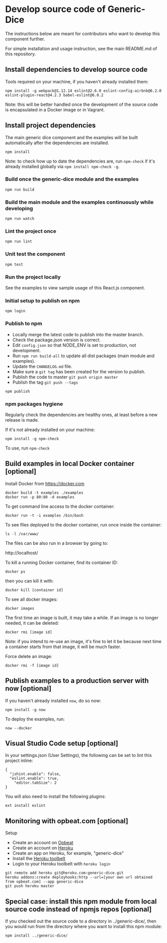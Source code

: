 # Develop source code of Generic-Dice

The instructions below are meant for contributors who want to develop this component further.

For simple installation and usage instruction, see the main README.md of this repository.

## Install dependencies to develop source code

Tools required on your machine, if you haven't already installed them:

```
npm install -g webpack@1.12.14 eslint@2.6.0 eslint-config-airbnb@6.2.0 eslint-plugin-react@4.2.3 babel-eslint@6.0.2
```

Note: this will be better handled once the development of the source code is encapsulated in a Docker image or in Vagrant.

## Install project dependencies

The main generic dice component and the examples will be built automatically after the dependencies are installed.

```
npm install
```

Note: to check how up to date the dependencies are, run `npm-check` if it's already installed globally via `npm install npm-check -g`.

### Build once the generic-dice module and the examples

```
npm run build
```

### Build the main module and the examples continuously while developing

```
npm run watch
```

### Lint the project once

```
npm run lint
```

### Unit test the component

```
npm test
```

### Run the project locally

See the examples to view sample usage of this React.js component.

### Initial setup to publish on npm

```
npm login
```

### Publish to npm

- Locally merge the latest code to publish into the master branch.
- Check the package.json version is correct.
- Edit `config.json` so that NODE_ENV is set to production, not development.
- Run `npm run build-all` to update all dist packages (main module and examples).
- Update the `CHANGELOG.md` file.
- Make sure a `git tag` has been created for the version to publish.
- Publish the code to master `git push origin master`
- Publish the tag `git push --tags`

```
npm publish
```

### npm packages hygiene

Regularly check the dependencies are healthy ones, at least before a new release is made.

If it's not already installed on your machine:

```
npm install -g npm-check
```

To use, run `npm-check`


## Build examples in local Docker container [optional]

Install Docker from https://docker.com

```
docker build -t examples ./examples
docker run -p 80:80 -d examples
```

To get command line access to the docker container:

```
docker run -t -i examples /bin/bash
```

To see files deployed to the docker container, run once inside the container:

```
ls -l /var/www/
```

The files can be also run in a browser by going to:

http://localhost/

To kill a running Docker container, find its container ID:

```
docker ps
```

then you can kill it with:

```
docker kill [container id]
```

To see all docker images:

```
docker images
```

The first time an image is built, it may take a while. If an image is no longer needed, it can be deleted:

```
docker rmi [image id]
```

Note: if you intend to re-use an image, it's fine to let it be because next time a container starts from that image, it will be much faster.

Force delete an image:

```
docker rmi -f [image id]
```


## Publish examples to a production server with now [optional]

If you haven't already installed `now`, do so now:

```
npm install -g now
```

To deploy the examples, run:

```
now --docker
```


## Visual Studio Code setup [optional]

In your settings.json (User Settings), the following can be set to lint this project inline:

```
{
  "jshint.enable": false,
  "eslint.enable": true,
	"editor.tabSize": 2
}
```

You will also need to install the following plugins:

```
ext install eslint
```

## Monitoring with opbeat.com [optional]

Setup

- Create an account on [Opbeat](https://opbeat.com)
- Create an account on [Heroku](https://heroku.com)
- Create an app on Heroku, for example, "generic-dice"
- Install the [Heroku toolbelt](https://devcenter.heroku.com/articles/heroku-command-line)
- Login to your Heroku toolbelt with `heroku login`

```
git remote add heroku git@heroku.com:generic-dice.git
heroku addons:create deployhooks:http --url=[your own url obtained from opbeat.com] --app generic-dice
git push heroku master
```

## Special case: install this npm module from local source code instead of npmjs repos [optional]

If you checked out the source code to a directory in ../generic-dice/, then you would run from the directory where you want to install this npm module:

```
npm install ../generic-dice/
```

